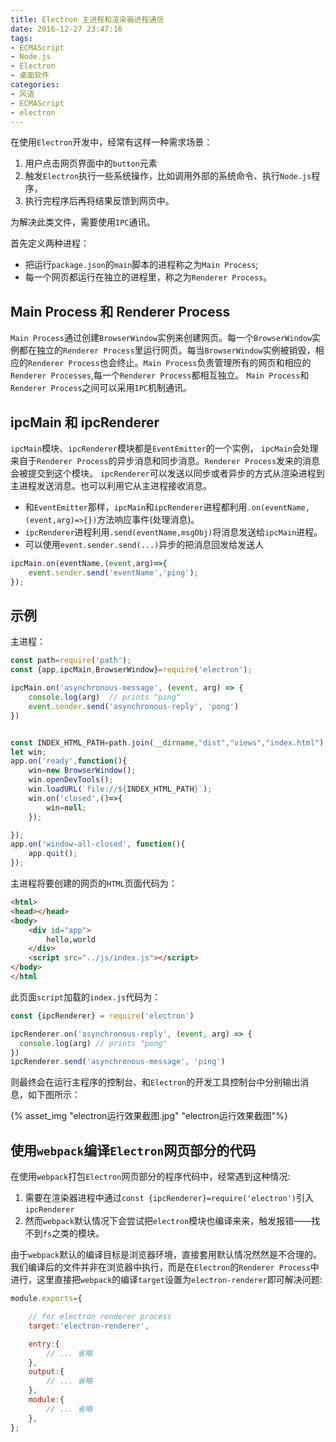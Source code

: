 ```yaml
---
title: Electron 主进程和渲染器进程通信
date: 2016-12-27 23:47:16
tags:
- ECMAScript
- Node.js
- Electron
- 桌面软件
categories:
- 风语
- ECMAScript
- electron
---
```



在使用`Electron`开发中，经常有这样一种需求场景：
1. 用户点击网页界面中的`button`元素
2. 触发`Electron`执行一些系统操作，比如调用外部的系统命令、执行`Node.js`程序，
3. 执行完程序后再将结果反馈到网页中。

为解决此类文件，需要使用`IPC`通讯。

首先定义两种进程：
* 把运行`package.json`的`main`脚本的进程称之为`Main Process`;
* 每一个网页都运行在独立的进程里，称之为`Renderer Process`。

## Main Process 和 Renderer Process

`Main Process`通过创建`BrowserWindow`实例来创建网页。每一个`BrowserWindow`实例都在独立的`Renderer Process`里运行网页。每当`BrowserWindow`实例被销毁，相应的`Renderer Process`也会终止。`Main Process`负责管理所有的网页和相应的`Renderer Processes`,每一个`Renderer Process`都相互独立。
`Main Process`和`Renderer Process`之间可以采用`IPC`机制通讯。

## ipcMain 和 ipcRenderer

`ipcMain`模块、`ipcRenderer`模块都是`EventEmitter`的一个实例，
`ipcMain`会处理来自于`Renderer Process`的异步消息和同步消息。`Renderer Process`发来的消息会被提交到这个模块。
`ipcRenderer`可以发送以同步或者异步的方式从渲染进程到主进程发送消息。也可以利用它从主进程接收消息。

* 和`EventEmitter`那样，`ipcMain`和`ipcRenderer`进程都利用`.on(eventName,(event,arg)=>{})`方法响应事件(处理消息)。
* `ipcRenderer`进程利用`.send(eventName,msgObj)`将消息发送给`ipcMain`进程。
* 可以使用`event.sender.send(...)`异步的把消息回发给发送人

```JavaScript
ipcMain.on(eventName,(event,arg)=>{
    event.sender.send('eventName','ping');
});
```

## 示例

主进程：
```JavaScript
const path=require('path');
const {app,ipcMain,BrowserWindow}=require('electron');

ipcMain.on('asynchronous-message', (event, arg) => {
    console.log(arg)  // prints "ping"
    event.sender.send('asynchronous-reply', 'pong')
})


const INDEX_HTML_PATH=path.join(__dirname,"dist","views","index.html");
let win;
app.on('ready',function(){
    win=new BrowserWindow();
    win.openDevTools();
    win.loadURL(`file://${INDEX_HTML_PATH}`);
    win.on('closed',()=>{
        win=null;
    });

});
app.on('window-all-closed', function(){
    app.quit();
});
```

主进程将要创建的网页的`HTML`页面代码为：
```HTML
<html>
<head></head>
<body>
    <div id="app">
        hello,world
    </div>
    <script src="../js/index.js"></script>
</body>
</html
```
此页面`script`加载的`index.js`代码为：
```JavaScript
const {ipcRenderer} = require('electron')

ipcRenderer.on('asynchronous-reply', (event, arg) => {
  console.log(arg) // prints "pong"
})
ipcRenderer.send('asynchronous-message', 'ping')
```
则最终会在运行主程序的控制台、和`Electron`的开发工具控制台中分别输出消息，如下图所示：

{% asset_img "electron运行效果截图.jpg" "electron运行效果截图"%}

## 使用`webpack`编译`Electron`网页部分的代码

在使用`webpack`打包`Electron`网页部分的程序代码中，经常遇到这种情况:

1. 需要在渲染器进程中通过`const {ipcRenderer}=require('electron')`引入`ipcRenderer`
2. 然而`webpack`默认情况下会尝试把`electron`模块也编译来来，触发报错——找不到`fs`之类的模块。

由于`webpack`默认的编译目标是浏览器环境，直接套用默认情况然然是不合理的。我们编译后的文件并非在浏览器中执行，而是在`Electron`的`Renderer Process`中进行，这里直接把`webpack`的编译`target`设置为`electron-renderer`即可解决问题:
```JavaScript
module.exports={

    // for electron renderer process
    target:'electron-renderer', 

    entry:{
        // ... 省略
    },
    output:{
        // ... 省略 
    },
    module:{
        // ... 省略 
    },
};
```